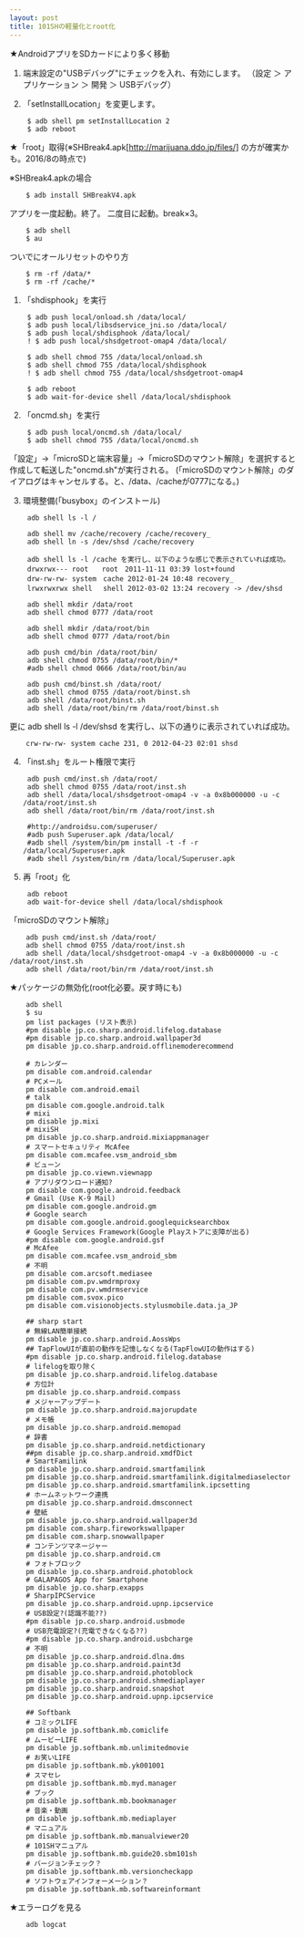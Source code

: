 ```yaml
---
layout: post
title: 101SHの軽量化とroot化
---
```


★AndroidアプリをSDカードにより多く移動
1. 端末設定の"USBデバッグ"にチェックを入れ、有効にします。
（設定 ＞ アプリケーション ＞ 開発 ＞ USBデバッグ）

2. 「setInstallLocation」を変更します。

        $ adb shell pm setInstallLocation 2
        $ adb reboot


★「root」取得(※SHBreak4.apk[http://marijuana.ddo.jp/files/] の方が確実かも。2016/8の時点で)

※SHBreak4.apkの場合

        $ adb install SHBreakV4.apk

アプリを一度起動。終了。
二度目に起動。break×3。

        $ adb shell
        $ au

ついでにオールリセットのやり方

        $ rm -rf /data/*
        $ rm -rf /cache/*

1. 「shdisphook」を実行

        $ adb push local/onload.sh /data/local/
        $ adb push local/libsdservice_jni.so /data/local/
        $ adb push local/shdisphook /data/local/
        ! $ adb push local/shsdgetroot-omap4 /data/local/
        
        $ adb shell chmod 755 /data/local/onload.sh
        $ adb shell chmod 755 /data/local/shdisphook
        ! $ adb shell chmod 755 /data/local/shsdgetroot-omap4
        
        $ adb reboot
        $ adb wait-for-device shell /data/local/shdisphook

2. 「oncmd.sh」を実行

        $ adb push local/oncmd.sh /data/local/
        $ adb shell chmod 755 /data/local/oncmd.sh

「設定」→「microSDと端末容量」→「microSDのマウント解除」を選択すると作成して転送した"oncmd.sh"が実行される。
(「microSDのマウント解除」のダイアログはキャンセルする。と、/data、/cacheが0777になる。)

3. 環境整備(「busybox」のインストール)

        adb shell ls -l /
        
        adb shell mv /cache/recovery /cache/recovery_
        adb shell ln -s /dev/shsd /cache/recovery
        
        adb shell ls -l /cache を実行し、以下のような感じで表示されていれば成功。
        drwxrwx--- root　　root　2011-11-11 03:39 lost+found
        drw-rw-rw- system　cache 2012-01-24 10:48 recovery_
        lrwxrwxrwx shell　 shell 2012-03-02 13:24 recovery -> /dev/shsd
        
        adb shell mkdir /data/root
        adb shell chmod 0777 /data/root
        
        adb shell mkdir /data/root/bin
        adb shell chmod 0777 /data/root/bin
        
        adb push cmd/bin /data/root/bin/
        adb shell chmod 0755 /data/root/bin/*
        #adb shell chmod 0666 /data/root/bin/au
        
        adb push cmd/binst.sh /data/root/
        adb shell chmod 0755 /data/root/binst.sh
        adb shell /data/root/binst.sh
        adb shell /data/root/bin/rm /data/root/binst.sh

更に adb shell ls -l /dev/shsd を実行し、以下の通りに表示されていれば成功。

        crw-rw-rw- system cache 231, 0 2012-04-23 02:01 shsd

4. 「inst.sh」をルート権限で実行

        adb push cmd/inst.sh /data/root/
        adb shell chmod 0755 /data/root/inst.sh
        adb shell /data/local/shsdgetroot-omap4 -v -a 0x8b000000 -u -c /data/root/inst.sh
        adb shell /data/root/bin/rm /data/root/inst.sh
        
        #http://androidsu.com/superuser/
        #adb push Superuser.apk /data/local/
        #adb shell /system/bin/pm install -t -f -r /data/local/Superuser.apk
        #adb shell /system/bin/rm /data/local/Superuser.apk

5. 再「root」化

        adb reboot
        adb wait-for-device shell /data/local/shdisphook

「microSDのマウント解除」

        adb push cmd/inst.sh /data/root/
        adb shell chmod 0755 /data/root/inst.sh
        adb shell /data/local/shsdgetroot-omap4 -v -a 0x8b000000 -u -c /data/root/inst.sh
        adb shell /data/root/bin/rm /data/root/inst.sh


★パッケージの無効化(root化必要。戻す時にも)

        adb shell
        $ su
        pm list packages (リスト表示)
        #pm disable jp.co.sharp.android.lifelog.database
        #pm disable jp.co.sharp.android.wallpaper3d
        pm disable jp.co.sharp.android.offlinemoderecommend
        
        # カレンダー
        pm disable com.android.calendar
        # PCメール
        pm disable com.android.email
        # talk
        pm disable com.google.android.talk
        # mixi
        pm disable jp.mixi
        # mixiSH
        pm disable jp.co.sharp.android.mixiappmanager
        # スマートセキュリティ McAfee
        pm disable com.mcafee.vsm_android_sbm
        # ビューン
        pm disable jp.co.viewn.viewnapp
        # アプリダウンロード通知?
        pm disable com.google.android.feedback
        # Gmail (Use K-9 Mail)
        pm disable com.google.android.gm
        # Google search
        pm disable com.google.android.googlequicksearchbox
        # Google Services Framework(Google Playストアに支障が出る)
        #pm disable com.google.android.gsf
        # McAfee
        pm disable com.mcafee.vsm_android_sbm
        # 不明
        pm disable com.arcsoft.mediasee
        pm disable com.pv.wmdrmproxy
        pm disable com.pv.wmdrmservice
        pm disable com.svox.pico
        pm disable com.visionobjects.stylusmobile.data.ja_JP
        
        ## sharp start
        # 無線LAN簡単接続
        pm disable jp.co.sharp.android.AossWps
        ## TapFlowUIが直前の動作を記憶しなくなる(TapFlowUIの動作はする)
        #pm disable jp.co.sharp.android.filelog.database
        # lifelogを取り除く
        pm disable jp.co.sharp.android.lifelog.database
        # 方位計
        pm disable jp.co.sharp.android.compass
        # メジャーアップデート
        pm disable jp.co.sharp.android.majorupdate
        # メモ帳
        pm disable jp.co.sharp.android.memopad
        # 辞書
        pm disable jp.co.sharp.android.netdictionary
        ##pm disable jp.co.sharp.android.xmdfDict
        # SmartFamilink
        pm disable jp.co.sharp.android.smartfamilink
        pm disable jp.co.sharp.android.smartfamilink.digitalmediaselector
        pm disable jp.co.sharp.android.smartfamilink.ipcsetting
        # ホームネットワーク連携
        pm disable jp.co.sharp.android.dmsconnect
        # 壁紙
        pm disable jp.co.sharp.android.wallpaper3d
        pm disable com.sharp.fireworkswallpaper
        pm disable com.sharp.snowwallpaper
        # コンテンツマネージャー
        pm disable jp.co.sharp.android.cm
        # フォトブロック
        pm disable jp.co.sharp.android.photoblock
        # GALAPAGOS App for Smartphone
        pm disable jp.co.sharp.exapps
        # SharpIPCService
        pm disable jp.co.sharp.android.upnp.ipcservice
        # USB設定?(認識不能??)
        #pm disable jp.co.sharp.android.usbmode
        # USB充電設定?(充電できなくなる??)
        #pm disable jp.co.sharp.android.usbcharge
        # 不明
        pm disable jp.co.sharp.android.dlna.dms
        pm disable jp.co.sharp.android.paint3d
        pm disable jp.co.sharp.android.photoblock
        pm disable jp.co.sharp.android.shmediaplayer
        pm disable jp.co.sharp.android.snapshot
        pm disable jp.co.sharp.android.upnp.ipcservice
        
        ## Softbank
        # コミックLIFE
        pm disable jp.softbank.mb.comiclife
        # ムービーLIFE
        pm disable jp.softbank.mb.unlimitedmovie
        # お笑いLIFE
        pm disable jp.softbank.mb.yk001001
        # スマセレ
        pm disable jp.softbank.mb.myd.manager
        # ブック
        pm disable jp.softbank.mb.bookmanager
        # 音楽・動画
        pm disable jp.softbank.mb.mediaplayer
        # マニュアル
        pm disable jp.softbank.mb.manualviewer20
        # 101SHマニュアル
        pm disable jp.softbank.mb.guide20.sbm101sh
        # バージョンチェック？
        pm disable jp.softbank.mb.versioncheckapp
        # ソフトウェアインフォーメーション？
        pm disable jp.softbank.mb.softwareinformant

★エラーログを見る

        adb logcat
